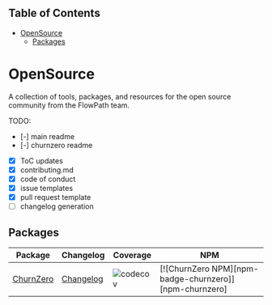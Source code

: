 <!-- START doctoc generated TOC please keep comment here to allow auto update -->
<!-- DON'T EDIT THIS SECTION, INSTEAD RE-RUN doctoc TO UPDATE -->
## Table of Contents

- [OpenSource](#opensource)
  - [Packages](#packages)

<!-- END doctoc generated TOC please keep comment here to allow auto update -->

# OpenSource

A collection of tools, packages, and resources for the open source community from the FlowPath team.

TODO:

- [-] main readme
- [-] churnzero readme
- [x] ToC updates
- [x] contributing.md
- [x] code of conduct
- [x] issue templates
- [x] pull request template
- [ ] changelog generation

## Packages

| Package                         | Changelog                        | Coverage                             | NPM                                                    |
|---------------------------------|----------------------------------|--------------------------------------|--------------------------------------------------------|
| [ChurnZero](packages/ChurnZero) | [Changelog][changelog-churnzero] | ![codecov][coverage-badge-churnzero] | [![ChurnZero NPM][npm-badge-churnzero]][npm-churnzero] |

[//]: # 'LINKS'
[changelog-churnzero]: packages/ChurnZero/CHANGELOG.md
[coverage-badge-churnzero]: https://codecov.io/gh/GetFlowPath/open-source/branch/main/graph/badge.svg?flag=churnzero
